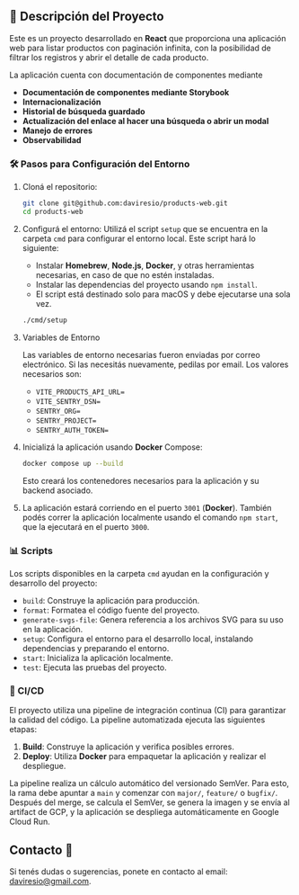 ## 📄 Descripción del Proyecto

Este es un proyecto desarrollado en **React** que proporciona una aplicación web para listar productos con paginación infinita, con la posibilidad de filtrar los registros y abrir el detalle de cada producto.

La aplicación cuenta con documentación de componentes mediante

- **Documentación de componentes mediante Storybook**
- **Internacionalización**
- **Historial de búsqueda guardado**
- **Actualización del enlace al hacer una búsqueda o abrir un modal**
- **Manejo de errores**
- **Observabilidad**

### 🛠️ Pasos para Configuración del Entorno

1. Cloná el repositorio:

   ```sh
   git clone git@github.com:daviresio/products-web.git
   cd products-web
   ```

2. Configurá el entorno:
   Utilizá el script `setup` que se encuentra en la carpeta `cmd` para configurar el entorno local. Este script hará lo siguiente:

   - Instalar **Homebrew**, **Node.js**, **Docker**, y otras herramientas necesarias, en caso de que no estén instaladas.
   - Instalar las dependencias del proyecto usando `npm install`.
   - El script está destinado solo para macOS y debe ejecutarse una sola vez.

   ```sh
   ./cmd/setup
   ```

3. Variables de Entorno

   Las variables de entorno necesarias fueron enviadas por correo electrónico. Si las necesitás nuevamente, pedilas por email. Los valores necesarios son:

   - `VITE_PRODUCTS_API_URL=`
   - `VITE_SENTRY_DSN=`
   - `SENTRY_ORG=`
   - `SENTRY_PROJECT=`
   - `SENTRY_AUTH_TOKEN=`

4. Inicializá la aplicación usando **Docker** Compose:

   ```sh
   docker compose up --build
   ```

   Esto creará los contenedores necesarios para la aplicación y su backend asociado.

5. La aplicación estará corriendo en el puerto `3001` (**Docker**). También podés correr la aplicación localmente usando el comando `npm start`, que la ejecutará en el puerto `3000`.

### 📊 Scripts

Los scripts disponibles en la carpeta `cmd` ayudan en la configuración y desarrollo del proyecto:

- `build`: Construye la aplicación para producción.
- `format`: Formatea el código fuente del proyecto.
- `generate-svgs-file`: Genera referencia a los archivos SVG para su uso en la aplicación.
- `setup`: Configura el entorno para el desarrollo local, instalando dependencias y preparando el entorno.
- `start`: Inicializa la aplicación localmente.
- `test`: Ejecuta las pruebas del proyecto.

### 🚀 CI/CD

El proyecto utiliza una pipeline de integración continua (CI) para garantizar la calidad del código. La pipeline automatizada ejecuta las siguientes etapas:

1. **Build**: Construye la aplicación y verifica posibles errores.
2. **Deploy**: Utiliza **Docker** para empaquetar la aplicación y realizar el despliegue.

La pipeline realiza un cálculo automático del versionado SemVer. Para esto, la rama debe apuntar a `main` y comenzar con `major/`, `feature/` o `bugfix/`. Después del merge, se calcula el SemVer, se genera la imagen y se envía al artifact de GCP, y la aplicación se despliega automáticamente en Google Cloud Run.

## Contacto 📧

Si tenés dudas o sugerencias, ponete en contacto al email: [daviresio@gmail.com](mailto:daviresio@gmail.com).
